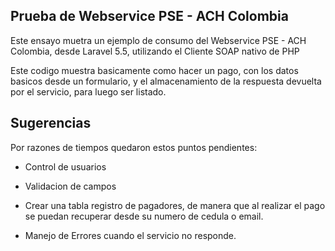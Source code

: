 
## Prueba de Webservice PSE - ACH Colombia

Este ensayo muetra un ejemplo de consumo del Webservice PSE - ACH Colombia, desde Laravel 5.5, utilizando el Cliente SOAP nativo de PHP

Este codigo muestra basicamente como hacer un pago, con los datos basicos desde un formulario, y el almacenamiento de la respuesta devuelta por el servicio, para luego ser listado.


## Sugerencias
Por razones de tiempos quedaron estos puntos pendientes:

- Control de usuarios

- Validacion de campos

- Crear una tabla registro de pagadores, de manera que al realizar el pago se puedan recuperar desde su numero de cedula o email.

- Manejo de Errores cuando el servicio no responde.

